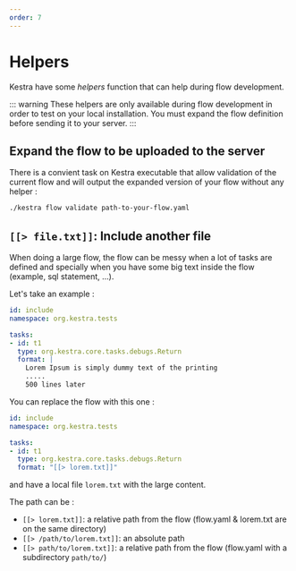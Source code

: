 ```yaml
---
order: 7
---
```


# Helpers

Kestra have some *helpers* function that can help during flow development.

::: warning
These helpers are only available during flow development in order to test on your local installation.
You must expand the flow definition before sending it to your server.
:::
 
## Expand the flow to be uploaded to the server

There is a convient task on Kestra executable that allow validation of the current flow and 
will output the expanded version of your flow without any helper :

```bash
./kestra flow validate path-to-your-flow.yaml 
```
  
## `[[> file.txt]]`: Include another file

When doing a large flow, the flow can be messy when a lot of tasks are defined and 
specially when you have some big text inside the flow (example, sql statement, ...).

Let's take an example : 
```yaml
id: include
namespace: org.kestra.tests

tasks:
- id: t1
  type: org.kestra.core.tasks.debugs.Return
  format: |
    Lorem Ipsum is simply dummy text of the printing 
    .....
    500 lines later
``` 

You can replace the flow with this one : 
```yaml
id: include
namespace: org.kestra.tests

tasks:
- id: t1
  type: org.kestra.core.tasks.debugs.Return
  format: "[[> lorem.txt]]"
``` 
and have a local file `lorem.txt` with the large content. 

The path can be : 
* `[[> lorem.txt]]`: a relative path from the flow (flow.yaml & lorem.txt are on the same directory)
* `[[> /path/to/lorem.txt]]`: an absolute path
* `[[> path/to/lorem.txt]]`: a relative path from the flow (flow.yaml with a subdirectory `path/to/`)
